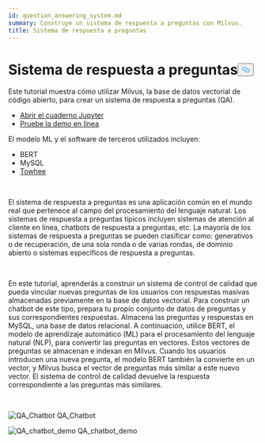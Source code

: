 ```yaml
---
id: question_answering_system.md
summary: Construye un sistema de respuesta a preguntas con Milvus.
title: Sistema de respuesta a preguntas
---
```

<h1 id="Question-Answering-System" class="common-anchor-header">Sistema de respuesta a preguntas<button data-href="#Question-Answering-System" class="anchor-icon" translate="no">
      <svg translate="no"
        aria-hidden="true"
        focusable="false"
        height="20"
        version="1.1"
        viewBox="0 0 16 16"
        width="16"
      >
        <path
          fill="#0092E4"
          fill-rule="evenodd"
          d="M4 9h1v1H4c-1.5 0-3-1.69-3-3.5S2.55 3 4 3h4c1.45 0 3 1.69 3 3.5 0 1.41-.91 2.72-2 3.25V8.59c.58-.45 1-1.27 1-2.09C10 5.22 8.98 4 8 4H4c-.98 0-2 1.22-2 2.5S3 9 4 9zm9-3h-1v1h1c1 0 2 1.22 2 2.5S13.98 12 13 12H9c-.98 0-2-1.22-2-2.5 0-.83.42-1.64 1-2.09V6.25c-1.09.53-2 1.84-2 3.25C6 11.31 7.55 13 9 13h4c1.45 0 3-1.69 3-3.5S14.5 6 13 6z"
        ></path>
      </svg>
    </button></h1><p>Este tutorial muestra cómo utilizar Milvus, la base de datos vectorial de código abierto, para crear un sistema de respuesta a preguntas (QA).</p>
<ul>
<li><a href="https://github.com/towhee-io/examples/tree/main/nlp/question_answering">Abrir el cuaderno Jupyter</a></li>
<li><a href="https://milvus.io/milvus-demos/">Pruebe la demo en línea</a></li>
</ul>
<p>El modelo ML y el software de terceros utilizados incluyen:</p>
<ul>
<li>BERT</li>
<li>MySQL</li>
<li><a href="https://towhee.io/">Towhee</a></li>
</ul>
<p></br></p>
<p>El sistema de respuesta a preguntas es una aplicación común en el mundo real que pertenece al campo del procesamiento del lenguaje natural. Los sistemas de respuesta a preguntas típicos incluyen sistemas de atención al cliente en línea, chatbots de respuesta a preguntas, etc. La mayoría de los sistemas de respuesta a preguntas se pueden clasificar como: generativos o de recuperación, de una sola ronda o de varias rondas, de dominio abierto o sistemas específicos de respuesta a preguntas.</p>
<p></br></p>
<p>En este tutorial, aprenderás a construir un sistema de control de calidad que pueda vincular nuevas preguntas de los usuarios con respuestas masivas almacenadas previamente en la base de datos vectorial. Para construir un chatbot de este tipo, prepara tu propio conjunto de datos de preguntas y sus correspondientes respuestas. Almacena las preguntas y respuestas en MySQL, una base de datos relacional. A continuación, utilice BERT, el modelo de aprendizaje automático (ML) para el procesamiento del lenguaje natural (NLP), para convertir las preguntas en vectores. Estos vectores de preguntas se almacenan e indexan en Milvus.  Cuando los usuarios introducen una nueva pregunta, el modelo BERT también la convierte en un vector, y Milvus busca el vector de preguntas más similar a este nuevo vector. El sistema de control de calidad devuelve la respuesta correspondiente a las preguntas más similares.</p>
<p></br></p>
<p>
  
   <span class="img-wrapper"> <img translate="no" src="/docs/v2.6.x/assets/qa_chatbot.png" alt="QA_Chatbot" class="doc-image" id="qa_chatbot" />
   </span> <span class="img-wrapper"> <span>QA_Chatbot</span> </span></p>
<p>
  
   <span class="img-wrapper"> <img translate="no" src="/docs/v2.6.x/assets/qa_chatbot_demo.png" alt="QA_chatbot_demo" class="doc-image" id="qa_chatbot_demo" />
   </span> <span class="img-wrapper"> <span>QA_chatbot_demo</span> </span></p>
